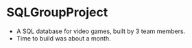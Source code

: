 # SQLGroupProject
- A SQL database for video games, built by 3 team members.
- Time to build was about a month.
